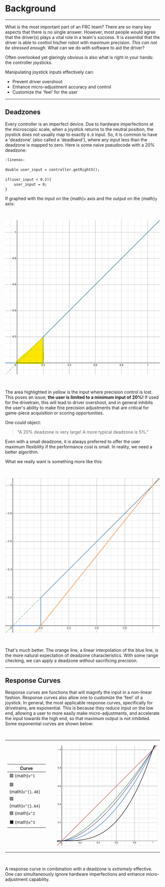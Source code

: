 # Background

<hr>

What is the most important part of an FRC team?  There are so many key aspects that there is no single answer.  However, most people would agree that the driver(s) plays a vital role in a team's success.  It is _essential_ that the driver is able to control his/her robot with maximum precision.  _This can not be stressed enough_.  What can we do with software to aid the driver?

Often overlooked yet glaringly obvious is also what is right in your hands: the controller joysticks.

Manipulating joystick inputs effectively can:

- Prevent driver overshoot
- Enhance micro-adjustment accuracy and control
- Customize the 'feel' for the user

<hr>

## Deadzones

Every controller is an imperfect device.  Due to hardware imperfections at the microscopic scale, when a joystick returns to the neutral position, the joystick does not usually map to exactly `0.0` input.  So, it is common to have a 'deadzone' (also called a 'deadband'), where any input less than the deadzone is mapped to zero.  Here is some naive pseudocode with a 20% deadzone:

```{code-block} java
:linenos:

double user_input = controller.getRightX();

if(user_input < 0.2){
    user_input = 0;
}
```

If graphed with the input on the {math}`x` axis and the output on the {math}`y` axis:

<br>

<div style="text-align:center">

![Deadzone](./deadzone.png)
</div>

<br>

The area highlighted in yellow is the input where precision control is lost.  This poses an issue; **the user is limited to a minimum input of 20%!** If used for the drivetrain, this will lead to driver overshoot, and in general inhibits the user's ability to make fine precision adjustments that are critical for game-piece acquisition or scoring opportunities.

One could object:

> "A 20% deadzone is very large!  A more typical deadzone is 5%."

Even with a small deadzone, it is always preferred to offer the user maximum flexibility if the performance cost is small.  In reality, we need a better algorithm.

What we really want is something more like this:

<br>

<div style="text-align:center">

![Mapped Deadzone](./mapped-deadzone.png)
</div>

<br>

That's much better.  The orange line, a linear interpolation of the blue line, is the more natural expectation of deadzone characteristics.  With some range checking, we can apply a deadzone _without_ sacrificing precision.

<hr>

## Response Curves

Response curves are functions that will magnify the input in a non-linear fashion.  Response curves also allow one to customize the 'feel' of a joystick.  In general, the most applicable response curves, specifically for drivetrains, are exponential.  This is because they reduce input on the low end, allowing a user to more easily make micro-adjustments, and accelerate the input towards the high end, so that maximum output is not inhibited. Some exponential curves are shown below: 

<br>

<table class="table" style="margin-left: auto; margin-right: auto; table-layout: auto;">
  <tr>
    <td style="padding-right: 30px;">

| Curve     |
|-----------|
| 🟥 {math}`x^1` |
| 🟩 {math}`x^{1.48}` |
| 🟪 {math}`x^{1.64}` |
| 🟦 {math}`x^2` |    
| ⬛ {math}`x^3` |    
</td>
    <td>

   <div style="text-align:right">

![Response Curves](./response-curves.png)
</div>
</td>
  </tr>
</table>

<br>

A response curve in combination with a deadzone is _extremely_ effective.  One can simultaneously ignore hardware imperfections and enhance micro-adjustment capability.

